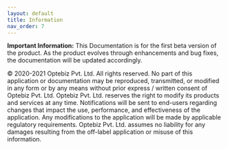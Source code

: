 ```yaml
---
layout: default
title: Information
nav_order: 7
---
```

**Important Information:** This Documentation is for the first beta version of the product. As the product evolves through enhancements and bug fixes, the documentation will be updated accordingly. 

© 2020-2021 Optebiz Pvt. Ltd. All rights reserved. No part of this application or documentation may be reproduced, transmitted, or modified in any form or by any means without prior express / written consent of Optebiz Pvt. Ltd.
Optebiz Pvt. Ltd. reserves the right to modify its products and services at any time. Notifications will be sent to end-users regarding changes that impact the use, performance, and effectiveness of the application. Any modifications to the application will be made by applicable regulatory requirements. Optebiz Pvt. Ltd. assumes no liability for any damages resulting from the off-label application or misuse of this information.

